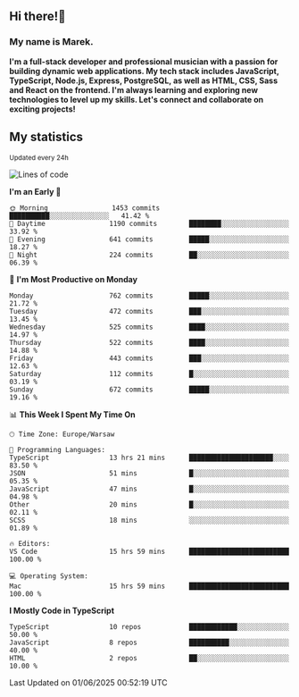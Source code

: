 ## Hi there!👋 ##
### My name is Marek. ###

**I'm a full-stack developer and professional musician with a passion for building dynamic web applications. My tech stack includes JavaScript, TypeScript, Node.js, Express, PostgreSQL, as well as HTML, CSS, Sass and React on the frontend. I'm always learning and exploring new technologies to level up my skills. Let's connect and collaborate on exciting projects!**

## My statistics ##
<sub>Updated every 24h</sub>
<!--START_SECTION:waka-->
![Lines of code](https://img.shields.io/badge/From%20Hello%20World%20I%27ve%20Written-318.6%20thousand%20lines%20of%20code-blue)

**I'm an Early 🐤** 

```text
🌞 Morning                1453 commits        ██████████░░░░░░░░░░░░░░░   41.42 % 
🌆 Daytime                1190 commits        ████████░░░░░░░░░░░░░░░░░   33.92 % 
🌃 Evening                641 commits         █████░░░░░░░░░░░░░░░░░░░░   18.27 % 
🌙 Night                  224 commits         ██░░░░░░░░░░░░░░░░░░░░░░░   06.39 % 
```
📅 **I'm Most Productive on Monday** 

```text
Monday                   762 commits         █████░░░░░░░░░░░░░░░░░░░░   21.72 % 
Tuesday                  472 commits         ███░░░░░░░░░░░░░░░░░░░░░░   13.45 % 
Wednesday                525 commits         ████░░░░░░░░░░░░░░░░░░░░░   14.97 % 
Thursday                 522 commits         ████░░░░░░░░░░░░░░░░░░░░░   14.88 % 
Friday                   443 commits         ███░░░░░░░░░░░░░░░░░░░░░░   12.63 % 
Saturday                 112 commits         █░░░░░░░░░░░░░░░░░░░░░░░░   03.19 % 
Sunday                   672 commits         █████░░░░░░░░░░░░░░░░░░░░   19.16 % 
```


📊 **This Week I Spent My Time On** 

```text
🕑︎ Time Zone: Europe/Warsaw

💬 Programming Languages: 
TypeScript               13 hrs 21 mins      █████████████████████░░░░   83.50 % 
JSON                     51 mins             █░░░░░░░░░░░░░░░░░░░░░░░░   05.35 % 
JavaScript               47 mins             █░░░░░░░░░░░░░░░░░░░░░░░░   04.98 % 
Other                    20 mins             █░░░░░░░░░░░░░░░░░░░░░░░░   02.11 % 
SCSS                     18 mins             ░░░░░░░░░░░░░░░░░░░░░░░░░   01.89 % 

🔥 Editors: 
VS Code                  15 hrs 59 mins      █████████████████████████   100.00 % 

💻 Operating System: 
Mac                      15 hrs 59 mins      █████████████████████████   100.00 % 
```

**I Mostly Code in TypeScript** 

```text
TypeScript               10 repos            ████████████░░░░░░░░░░░░░   50.00 % 
JavaScript               8 repos             ██████████░░░░░░░░░░░░░░░   40.00 % 
HTML                     2 repos             ██░░░░░░░░░░░░░░░░░░░░░░░   10.00 % 
```




 Last Updated on 01/06/2025 00:52:19 UTC
<!--END_SECTION:waka-->

<!--
**MarekSax/MarekSax** is a ✨ _special_ ✨ repository because its `README.md` (this file) appears on your GitHub profile.

Here are some ideas to get you started:

- 🔭 I’m currently working on ...
- 🌱 I’m currently learning ...
- 👯 I’m looking to collaborate on ...
- 🤔 I’m looking for help with ...
- 💬 Ask me about ...
- 📫 How to reach me: ...
- 😄 Pronouns: ...
- ⚡ Fun fact: ...
-->
